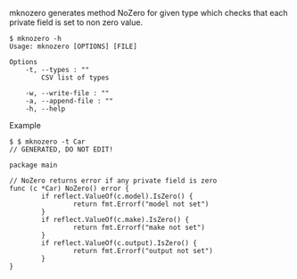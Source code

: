 mknozero generates method NoZero for given type which checks that each
private field is set to non zero value.

    $ mknozero -h
    Usage: mknozero [OPTIONS] [FILE]
    
    Options
        -t, --types : ""
            CSV list of types
    
        -w, --write-file : ""
        -a, --append-file : ""
        -h, --help

Example

    $ $ mknozero -t Car
    // GENERATED, DO NOT EDIT!
    
    package main
    
    // NoZero returns error if any private field is zero
    func (c *Car) NoZero() error {
            if reflect.ValueOf(c.model).IsZero() {
                    return fmt.Errorf("model not set")
            }
            if reflect.ValueOf(c.make).IsZero() {
                    return fmt.Errorf("make not set")
            }
            if reflect.ValueOf(c.output).IsZero() {
                    return fmt.Errorf("output not set")
            }
    }
